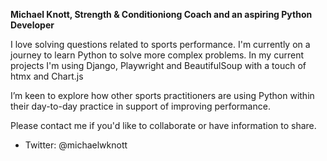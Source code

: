 **Michael Knott, Strength & Conditioniong Coach and an aspiring Python Developer**

I love solving questions related to sports performance. I'm currently on a journey to learn Python to solve more complex problems. In my current projects I'm using Django, Playwright and BeautifulSoup with a touch of htmx and Chart.js

I’m keen to explore how other sports practitioners are using Python within their day-to-day practice in support of improving performance. 

Please contact me if you'd like to collaborate or have information to share.

 - Twitter: @michaelwknott


<!---
michaelwknott/michaelwknott is a ✨ special ✨ repository because its `README.md` (this file) appears on your GitHub profile.
You can click the Preview link to take a look at your changes.
--->
